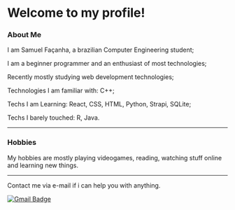 # Welcome to my profile! 


### About Me

I am Samuel Façanha, a brazilian Computer Engineering student;

I am a beginner programmer and an enthusiast of most technologies;

Recently mostly studying web development technologies;

Technologies I am familiar with: C++;

Techs I am Learning: React, CSS, HTML, Python, Strapi, SQLite;

Techs I barely touched: R, Java.

<hr>

### Hobbies

My hobbies are mostly playing videogames, reading, watching stuff online and learning new things.

<hr>

Contact me via e-mail if i can help you with anything.

[![Gmail Badge](https://img.shields.io/badge/-Gmail-c14438?style=flat-square&logo=Gmail&logoColor=white&link=mailto:samufacanha@gmail.com)](mailto:samufacanha@gmail.com)
